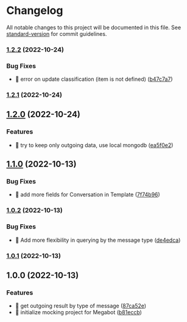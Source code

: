 # Changelog

All notable changes to this project will be documented in this file. See [standard-version](https://github.com/conventional-changelog/standard-version) for commit guidelines.

### [1.2.2](https://github.com/aobphilos/megabot-mock/compare/v1.2.1...v1.2.2) (2022-10-24)


### Bug Fixes

* 🐛 error on update classification (item is not defined) ([b47c7a7](https://github.com/aobphilos/megabot-mock/commit/b47c7a7a5aaa4e624fb04f871edbe795cc46e44d))

### [1.2.1](https://github.com/aobphilos/megabot-mock/compare/v1.2.0...v1.2.1) (2022-10-24)

## [1.2.0](https://github.com/aobphilos/megabot-mock/compare/v1.1.0...v1.2.0) (2022-10-24)


### Features

* 🎸 try to keep only outgoing data, use local mongodb ([ea5f0e2](https://github.com/aobphilos/megabot-mock/commit/ea5f0e2c0e748137ad312867e15698934e6b0910))

## [1.1.0](https://github.com/aobphilos/megabot-mock/compare/v1.0.2...v1.1.0) (2022-10-13)


### Bug Fixes

* 🐛 add more fields for Conversation in Template ([7f74b96](https://github.com/aobphilos/megabot-mock/commit/7f74b96d71bdaffcac7a850f3c313f1f2ad10b22))

### [1.0.2](https://github.com/aobphilos/megabot-mock/compare/v1.0.1...v1.0.2) (2022-10-13)


### Bug Fixes

* 🐛 Add more flexibility in querying by the message type ([de4edca](https://github.com/aobphilos/megabot-mock/commit/de4edca01e0744fc8cfe90e2f7b5e659599b7d08))

### [1.0.1](https://github.com/aobphilos/megabot-mock/compare/v1.0.0...v1.0.1) (2022-10-13)

## 1.0.0 (2022-10-13)


### Features

* 🎸 get outgoing result by type of message ([87ca52e](https://github.com/aobphilos/megabot-mock/commit/87ca52e884fad586dc7af35a494d65436a58a9a0))
* 🎸 initialize mocking project for Megabot ([b81eccb](https://github.com/aobphilos/megabot-mock/commit/b81eccb3ef142b877c7b1ce12cf95aea921ef03c))
